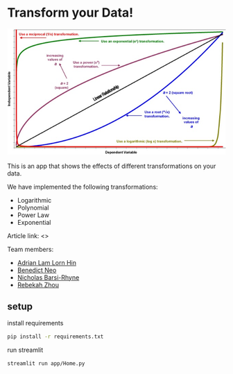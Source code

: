 # Transform your Data!

![Transform your Data!](assets/transformations.jpg)

This is an app that shows the effects of different transformations on your data.

We have implemented the following transformations:

- Logarithmic
- Polynomial
- Power Law
- Exponential

Article link: <>

Team members:


- [Adrian Lam Lorn Hin](https://www.linkedin.com/in/adrianlhlam/)
- [Benedict Neo](https://www.linkedin.com/in/benedictneo/)
- [Nicholas Barsi-Rhyne](https://www.linkedin.com/in/nicholas-barsi-rhyne-64a006204/)
- [Rebekah Zhou](https://www.linkedin.com/in/rebekahzhou/)

## setup

install requirements

```bash
pip install -r requirements.txt
```

run streamlit

```bash
streamlit run app/Home.py
```
